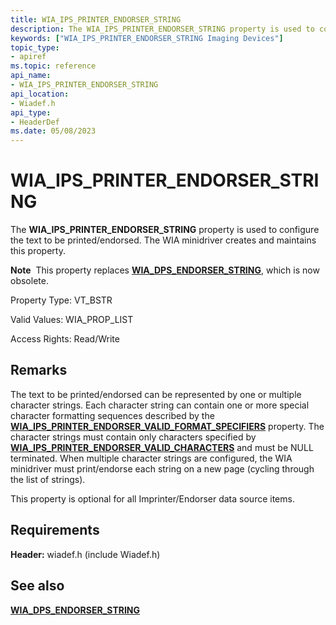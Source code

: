 ```yaml
---
title: WIA_IPS_PRINTER_ENDORSER_STRING
description: The WIA_IPS_PRINTER_ENDORSER_STRING property is used to configure the text to be printed/endorsed. The WIA minidriver creates and maintains this property.
keywords: ["WIA_IPS_PRINTER_ENDORSER_STRING Imaging Devices"]
topic_type:
- apiref
ms.topic: reference
api_name:
- WIA_IPS_PRINTER_ENDORSER_STRING
api_location:
- Wiadef.h
api_type:
- HeaderDef
ms.date: 05/08/2023
---
```


# WIA_IPS_PRINTER_ENDORSER_STRING

The **WIA_IPS_PRINTER_ENDORSER_STRING** property is used to configure the text to be printed/endorsed. The WIA minidriver creates and maintains this property.

**Note**  This property replaces [**WIA_DPS_ENDORSER_STRING**](wia-dps-endorser-string.md), which is now obsolete.

Property Type: VT_BSTR

Valid Values: WIA_PROP_LIST

Access Rights: Read/Write

## Remarks

The text to be printed/endorsed can be represented by one or multiple character strings. Each character string can contain one or more special character formatting sequences described by the [**WIA_IPS_PRINTER_ENDORSER_VALID_FORMAT_SPECIFIERS**](wia-ips-printer-endorser-valid-format-specifiers.md) property. The character strings must contain only characters specified by [**WIA_IPS_PRINTER_ENDORSER_VALID_CHARACTERS**](wia-ips-printer-endorser-valid-characters.md) and must be NULL terminated. When multiple character strings are configured, the WIA minidriver must print/endorse each string on a new page (cycling through the list of strings).

This property is optional for all Imprinter/Endorser data source items.

## Requirements

**Header:** wiadef.h (include Wiadef.h)

## See also

[**WIA_DPS_ENDORSER_STRING**](wia-dps-endorser-string.md)
